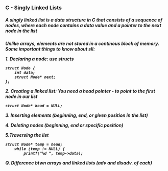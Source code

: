 ### C - Singly Linked Lists
<h5>A singly linked list is a data structure in C that consists of a sequence of nodes, where each node contains a data value and a pointer to the next node in the list</h5>
<h5>Unlike arrays, elements are not stored in a continous block of memory.
Some important things to know about sll:
<p></p>
1. Declaring a node: use structs

```
struct Node {
    int data;
    struct Node* next;
};
```
<p></p>
2. Creating a linked list: You need a head pointer - to point to the first node in our list

```struct Node* head = NULL;```

<p></p>
3. Inserting elements (beginning, end, or given position in the list) 
<p></p>
4. Deleting nodes (beginning, end or specific position)
<p></p>
5.Traversing the list

```
struct Node* temp = head;
    while (temp != NULL) {
        printf("%d ", temp->data);

```
<p></p>
Q. Difference btwn arrays and linked lists (adv and disadv. of each) </h5>
